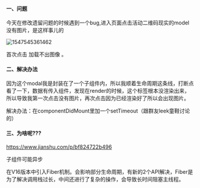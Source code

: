#### 一、问题

今天在修改遗留问题的时候遇到一个bug,进入页面点击活动二维码现实的model没有图片，是这样事儿的

![1547545361462](/tmp/1547545361462.png)

首次点击 加载不出图像 。

#### 二、解决办法

因为这个modal我是封装在了一个子组件内，所以我顺着生命周期这条线，打断点看了一下，数据有传入组件，发现在render的时候，<canvas>这个标签根本没渲染出来，所以导致我第一次点击没有图片，再次点击因为已经渲染好了所以会出现图片。

解决办法：在componentDidMount里加一个setTimeout（跟群友leek童鞋讨论的）

#### 三、为啥呢???

https://www.jianshu.com/p/bf824722b496

子组件可能异步

在V16版本中引入Fiber机制。会影响部分生命周期，有新的2个API解决，Fiber是为了解决调用栈过长，中间还进行了复杂的操作，会导致长时间阻塞主线程。

